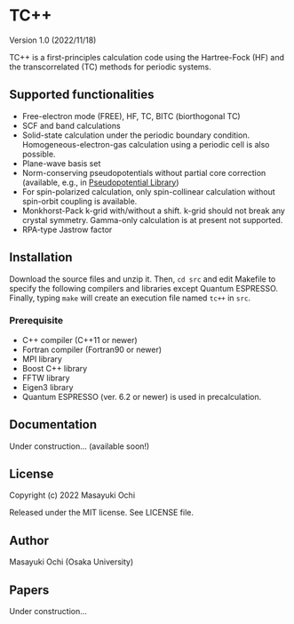 # TC++
Version 1.0 (2022/11/18)

TC++ is a first-principles calculation code using the Hartree-Fock (HF) and the transcorrelated (TC) methods for periodic systems.

## Supported functionalities
- Free-electron mode (FREE), HF, TC, BITC (biorthogonal TC)
- SCF and band calculations
- Solid-state calculation under the periodic boundary condition. Homogeneous-electron-gas calculation using a periodic cell is also possible.
- Plane-wave basis set
- Norm-conserving pseudopotentials without partial core correction (available, e.g., in [Pseudopotential Library](https://pseudopotentiallibrary.org/))
- For spin-polarized calculation, only spin-collinear calculation without spin-orbit coupling is available.
- Monkhorst-Pack k-grid with/without a shift. k-grid should not break any crystal symmetry. Gamma-only calculation is at present not supported.
- RPA-type Jastrow factor

## Installation
Download the source files and unzip it. Then, `cd src` and edit Makefile to specify the following compilers and libraries except Quantum ESPRESSO. Finally, typing `make` will create an execution file named `tc++` in `src`.

### Prerequisite
- C++ compiler (C++11 or newer)
- Fortran compiler (Fortran90 or newer)
- MPI library
- Boost C++ library
- FFTW library
- Eigen3 library
- Quantum ESPRESSO (ver. 6.2 or newer) is used in precalculation.

## Documentation
Under construction... (available soon!)

## License
Copyright (c) 2022 Masayuki Ochi

Released under the MIT license. See LICENSE file.

## Author
Masayuki Ochi (Osaka University)

## Papers
Under construction...



